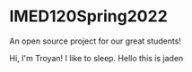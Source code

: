 # IMED120Spring2022
An open source project for our great students!

Hi, I'm Troyan! I like to sleep. 
Hello this is jaden